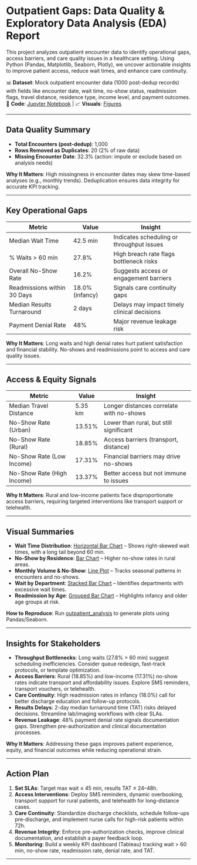 # Outpatient Gaps: Data Quality & Exploratory Data Analysis (EDA) Report

This project analyzes outpatient encounter data to identify operational gaps, access barriers, and care quality issues in a healthcare setting. Using Python (Pandas, Matplotlib, Seaborn, Plotly), we uncover actionable insights to improve patient access, reduce wait times, and enhance care continuity.

📊 **Dataset**: Mock outpatient encounter data (1000 post-dedup records) with fields like encounter date, wait time, no-show status, readmission flags, travel distance, residence type, income level, and payment outcomes.  
🔗 **Code**: [Jupyter Notebook](opd_eda.ipynb) |
📈 **Visuals**: [Figures](Figures/)  

---

## Data Quality Summary
- **Total Encounters (post-dedup)**: 1,000
- **Rows Removed as Duplicates**: 20 (2% of raw data)
- **Missing Encounter Date**: 32.3% (action: impute or exclude based on analysis needs)

**Why It Matters**: High missingness in encounter dates may skew time-based analyses (e.g., monthly trends). Deduplication ensures data integrity for accurate KPI tracking.

---

## Key Operational Gaps
| Metric                     | Value        | Insight                                      |
|----------------------------|--------------|---------------------------------------------|
| Median Wait Time           | 42.5 min     | Indicates scheduling or throughput issues   |
| % Waits > 60 min           | 27.8%        | High breach rate flags bottleneck risks     |
| Overall No-Show Rate       | 16.2%        | Suggests access or engagement barriers      |
| Readmissions within 30 Days| 18.0% (infancy) | Signals care continuity gaps             |
| Median Results Turnaround  | 2 days       | Delays may impact timely clinical decisions |
| Payment Denial Rate        | 48%          | Major revenue leakage risk                  |

**Why It Matters**: Long waits and high denial rates hurt patient satisfaction and financial stability. No-shows and readmissions point to access and care quality issues.

---

## Access & Equity Signals
| Metric                     | Value        | Insight                                      |
|----------------------------|--------------|---------------------------------------------|
| Median Travel Distance     | 5.35 km      | Longer distances correlate with no-shows    |
| No-Show Rate (Urban)       | 13.51%       | Lower than rural, but still significant     |
| No-Show Rate (Rural)       | 18.85%       | Access barriers (transport, distance)       |
| No-Show Rate (Low Income)  | 17.31%       | Financial barriers may drive no-shows       |
| No-Show Rate (High Income) | 13.37%       | Better access but not immune to issues      |

**Why It Matters**: Rural and low-income patients face disproportionate access barriers, requiring targeted interventions like transport support or telehealth.

---

## Visual Summaries
- **Wait Time Distribution**: [Horizontal Bar Chart](Figures/wait_time_distribution.png) – Shows right-skewed wait times, with a long tail beyond 60 min.
- **No-Show by Residence**: [Bar Chart](Figures/show_vs_no-show.png) – Higher no-show rates in rural areas.
- **Monthly Volume & No-Show**: [Line Plot](Figures/monthly_volume_noshow.png) – Tracks seasonal patterns in encounters and no-shows.
- **Wait by Department**: [Stacked Bar Chart](Figures/wait_by_department.png) – Identifies departments with excessive wait times.
- **Readmission by Age**: [Grouped Bar Chart](Figures/readmit_by_age.png) – Highlights infancy and older age groups at risk.

**How to Reproduce**: Run [outpatient_analysis](outpatient_analysis/opd_eda.ipynb) to generate plots using Pandas/Seaborn.

---

## Insights for Stakeholders
- **Throughput Bottlenecks**: Long waits (27.8% > 60 min) suggest scheduling inefficiencies. Consider queue redesign, fast-track protocols, or template optimization.
- **Access Barriers**: Rural (18.85%) and low-income (17.31%) no-show rates indicate transport and affordability issues. Explore SMS reminders, transport vouchers, or telehealth.
- **Care Continuity**: High readmission rates in infancy (18.0%) call for better discharge education and follow-up protocols.
- **Results Delays**: 2-day median turnaround time (TAT) risks delayed decisions. Streamline lab/imaging workflows with clear SLAs.
- **Revenue Leakage**: 48% payment denial rate signals documentation gaps. Strengthen pre-authorization and clinical documentation processes.

**Why It Matters**: Addressing these gaps improves patient experience, equity, and financial outcomes while reducing operational strain.

---

## Action Plan
1. **Set SLAs**: Target max wait ≤ 45 min, results TAT ≤ 24–48h.
2. **Access Interventions**: Deploy SMS reminders, dynamic overbooking, transport support for rural patients, and telehealth for long-distance cases.
3. **Care Continuity**: Standardize discharge checklists, schedule follow-ups pre-discharge, and implement nurse calls for high-risk patients within 72h.
4. **Revenue Integrity**: Enforce pre-authorization checks, improve clinical documentation, and establish a payer feedback loop.
5. **Monitoring**: Build a weekly KPI dashboard (Tableau) tracking wait > 60 min, no-show rate, readmission rate, denial rate, and TAT.

---

